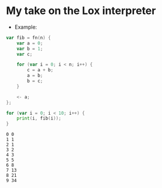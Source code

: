 # My take on the Lox interpreter

* Example:
```go
var fib = fn(n) {
    var a = 0;
    var b = 1;
    var c;

    for (var i = 0; i < n; i++) {
        c = a + b;
        a = b;
        b = c;
    }

    <- a;
};

for (var i = 0; i < 10; i++) {
    print(i, fib(i));
}
```
```
0 0 
1 1
2 1
3 2
4 3
5 5
6 8
7 13
8 21
9 34
```